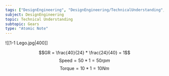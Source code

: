 ```yaml
---
tags: ["DesignEngineering", "DesignEngineering/TechnicalUnderstanding", "DesignEngineering/TechnicalUnderstanding/Gears"]
subject: DesignEngineering
topic: Technical Understanding
subtopic: Gears
type: "Atomic Note"
---
```


![[1-1 Lego.jpg|400]]

$$GR = \frac{40}{24} * \frac{24}{40} = 1$$
$$\text{Speed} = 50 * 1 = 50rpm$$
$$\text{Torque} = 10 * 1 = 10Nm$$